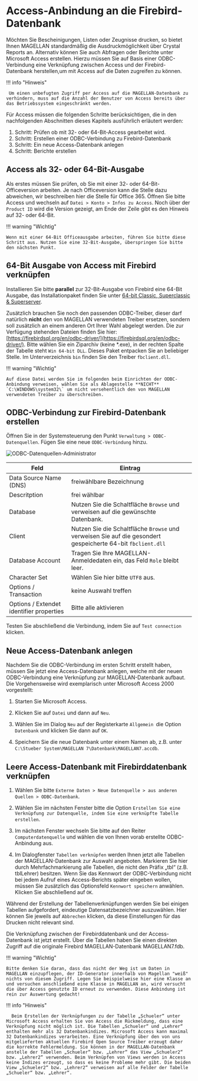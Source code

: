 # Access-Anbindung an die Firebird-Datenbank

Möchten Sie Bescheinigungen, Listen oder Zeugnisse drucken, so bietet Ihnen MAGELLAN standardmäßig die Ausdruckmöglichkeit über Crystal Reports an.
Alternativ können Sie auch Abfragen oder Berichte unter Microsoft Access erstellen. Hierzu müssen Sie auf Basis einer ODBC-Verbindung eine Verknüpfung zwischen Access und der Firebird-Datenbank herstellen,um mit Access auf die Daten zugreifen zu können.

!!! info "Hinweis"

	 Um einen unbefugten Zugriff per Access auf die MAGELLAN-Datenbank zu verhindern, muss auf die Anzahl der Benutzer von Access bereits über das Betriebssystem eingeschränkt werden.

Für Access müssen die folgenden Schritte berücksichtigen, die in den nachfolgenden Abschnitten dieses Kapitels ausführlich erläutert werden:

1. Schritt: Prüfen ob mit 32- oder 64-Bit-Access gearbeitet wird.
2. Schritt: Erstellen einer ODBC-Verbindung zu Firebird-Datenbank
3. Schritt: Ein neue Access-Datenbank anlegen
4. Schritt: Berichte erstellen

## Access als 32- oder 64-Bit-Ausgabe

Als erstes müssen Sie prüfen, ob Sie mit einer 32- oder 64-Bit-Officeversion arbeiten. Je nach Officeversion kann die Stelle dazu abweichen, wir beschreiben hier die Stelle für Office 365.
Öffnen Sie bitte Access und wechseln auf `Datei > Konto > Infos zu Access`. Noch über der `Product ID` wird die Version gezeigt, am Ende der Zeile gibt es den Hinweis auf 32- oder 64-Bit.

!!! warning "Wichtig"

    Wenn mit einer 64-Bit Officeausgabe arbeiten, führen Sie bitte diese Schritt aus. Nutzen Sie eine 32-Bit-Ausgabe, überspringen Sie bitte den nächsten Punkt.

## 64-Bit Ausgabe von Access mit Firebird verknüpfen

Installieren Sie bitte **parallel** zur 32-Bit-Ausgabe von Firebird eine 64-Bit Ausgabe, das Installationpaket finden Sie unter [64-bit Classic, Superclassic & Superserver](https://firebirdsql.org/en/firebird-2-5-9/#Win64).

Zusätzlich brauchen Sie noch den passenden ODBC-Treiber, dieser darf natürlich **nicht** den von MAGELLAN verwendeten Treiber ersetzen, sondern soll zusätzlich an einem anderen Ort Ihrer Wahl abgelegt werden.
Die zur Verfügung stehenden Dateien finden Sie hier: [https://firebirdsql.org/en/odbc-driver/](https://firebirdsql.org/en/odbc-driver/). Bitte wählen Sie ein Ziparchiv (keine *.exe), in der rechten Spalte der Tabelle steht `Win 64-bit DLL`. Dieses Paket entpacken Sie an beliebiger Stelle. Im Unterverzeichnis `bin` finden Sie den Treiber `fbclient.dll`. 

!!! warning "Wichtig"

    Auf diese Datei werden Sie im folgenden beim Einrichten der ODBC-Anbindung verweisen, wählen Sie als Ablagestelle **NICHT** `C:\WINDOWS\system32\` um nicht versehentlich den von MAGELLAN verwendeten Treiber zu überschreiben.

## ODBC-Verbindung zur Firebird-Datenbank erstellen

Öffnen Sie in der Systemsteuerung den Punkt `Verwaltung > ODBC-Datenquellen`. Fügen Sie eine neue `ODBC-Verbindung` hinzu.

![ODBC-Datenquellen-Administrator](/assets/images/magellan.administrator/02.png)

Feld|Eintrag
--|--
Data Source Name (DNS) |freiwählbare Bezeichnung
Descritption | frei wählbar
Database | Nutzen Sie die Schaltfläche `Browse` und verweisen auf die gewünschte Datenbank.
Client | Nutzen Sie die Schaltfläche `Browse` und verweisen Sie auf die gesondert gespeicherte 64-bit `fbclient.dll`
Database Account | Tragen Sie Ihre MAGELLAN-Anmeldedaten ein, das Feld `Role` bleibt leer.
Character Set | Wählen Sie hier bitte `UTF8` aus.
Options / Transaction | keine Auswahl treffen
Options / Extendet identifier properties |Bitte alle aktivieren

Testen Sie abschließend die Verbindung, indem Sie auf `Test connection` klicken.

## Neue Access-Datenbank anlegen

Nachdem Sie die ODBC-Verbindung im ersten Schritt erstellt haben, müssen Sie jetzt eine Access-Datenbank anlegen, welche mit der neuen ODBC-Verbindung eine Verknüpfung zur MAGELLAN-Datenbank aufbaut. Die Vorgehensweise wird exemplarisch unter Microsoft Access 2000 vorgestellt:

1. Starten Sie Microsoft Access.

2. Klicken Sie auf `Datei` und dann auf `Neu`.

3. Wählen Sie im Dialog `Neu` auf der Registerkarte `Allgemein `die Option `Datenbank` und klicken Sie dann auf `OK`.

4. Speichern Sie die neue Datenbank unter einem Namen ab, z.B. unter `C:\Stueber System\MAGELLAN 7\Datenbank\MAGELLAN7.accdb`.

## Leere Access-Datenbank mit Firebirddatenbank verknüpfen

1. Wählen Sie bitte `Externe Daten > Neue Datenquelle > aus anderen Quellen > ODBC-Datenbank`.

2. Wählen Sie im nächsten Fenster bitte die Option `Erstellen Sie eine Verknüpfung zur Datenquelle, indem Sie eine verknüpfte Tabelle erstellen`.
3. Im nächsten Fenster wechseln Sie bitte auf den Reiter `Computerdatenquelle` und wählen die von Ihnen vorab erstellte ODBC-Anbindung aus.

4.  Im Dialogfenster `Tabellen verknüpfen` werden Ihnen jetzt alle Tabellen der MAGELLAN-Datenbank zur Auswahl angeboten. Markieren Sie hier durch Mehrfachmarkierung alle Tabellen, die nicht den Präfix „tbl“ (z.B. tblLehrer) besitzen. Wenn Sie das Kennwort der ODBC-Verbindung nicht bei jedem Aufruf eines Access-Berichts später eingeben wollen, müssen Sie zusätzlich das Optionsfeld `Kennwort speichern` anwählen. Klicken Sie abschließend auf `OK`.

Während der Erstellung der Tabellenverknüpfungen werden Sie bei einigen Tabellen aufgefordert, eindeutige Datensatzbezeichner auszuwählen. Hier können Sie jeweils auf `Abbrechen` klicken, da diese Einstellungen für das Drucken nicht relevant sind.

Die Verknüpfung zwischen der Firebirddatenbank und der Access-Datenbank ist jetzt erstellt. Über die Tabellen haben Sie einen direkten Zugriff auf die originale Firebird MAGELLAN-Datenbank MAGELLAN7.fdb.

!!! warning "Wichtig"

    Bitte denken Sie daran, dass das nicht der Weg ist um Daten in MAGELLAN einzupflegen, der ID-Generator innerhalb von Magellan "weiß" nichts von diesem Zugriff. Legen Sie beispielweise hier eine Klasse an und versuchen anschließend eine Klasse in MAGELLAN an, wird versucht die über Access genutzte ID erneut zu verwenden. Diese Anbindung ist rein zur Auswertung gedacht!

!!! info "Hinweis"

      Beim Erstellen der Verknüpfungen zu der Tabelle „Schueler“ unter Microsoft Access erhalten Sie von Access die Rückmeldung, dass eine Verknüpfung nicht möglich ist. Die Tabellen „Schueler“ und „Lehrer“ enthalten mehr als 32 Datenbankindizes. Microsoft Access kann maximal 32 Datenbankindizes verarbeiten. Eine Verknüpfung über den von uns mitgelieferten aktuellen Firebird Open Source Treiber erzeugt daher die korrekte Fehlermeldung. Sie können in der MAGELLAN-Datenbank anstelle der Tabellen „Schueler“ bzw. „Lehrer“ das View „Schueler2“ bzw. „Lehrer2“ verwenden. Beim Verknüpfen von Views werden in Access keine Indizes erzeugt, so dass es keine Probleme mehr gibt. Die beiden View „Schueler2“ bzw. „Lehrer2“ verweisen auf alle Felder der Tabelle „Schueler“ bzw. „Lehrer“.
